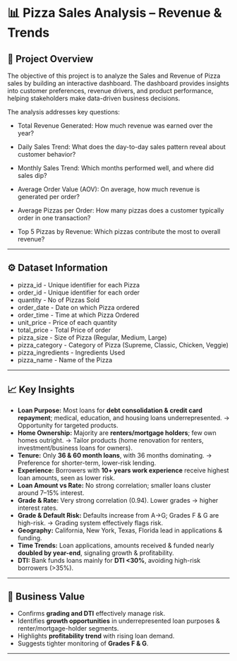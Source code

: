 # 📊 Pizza Sales Analysis – Revenue & Trends

## 🔎 Project Overview

The objective of this project is to analyze the Sales and Revenue of Pizza sales by building an interactive dashboard.
The dashboard provides insights into customer preferences, revenue drivers, and product performance, helping stakeholders make data-driven business decisions.

The analysis addresses key questions:

* Total Revenue Generated: How much revenue was earned over the year?

* Daily Sales Trend: What does the day-to-day sales pattern reveal about customer behavior?

* Monthly Sales Trend: Which months performed well, and where did sales dip?

* Average Order Value (AOV): On average, how much revenue is generated per order?

* Average Pizzas per Order: How many pizzas does a customer typically order in one transaction?

* Top 5 Pizzas by Revenue: Which pizzas contribute the most to overall revenue?
  
---

## ⚙️ Dataset Information

* pizza_id - Unique identifier for each Pizza	
* order_id - Unique identifier for each order	
* quantity - No of Pizzas Sold
* order_date - Date on which Pizza ordered
* order_time - Time at which Pizza Ordered
* unit_price -  Price of each quantity
* total_price - Total Price of order
* pizza_size - Size of Pizza (Regular, Medium, Large)
* pizza_category -  Category of Pizza (Supreme, Classic, Chicken, Veggie)
* pizza_ingredients - Ingredients Used
* pizza_name -  Name of the Pizza

---

## 📈 Key Insights

* **Loan Purpose:** Most loans for **debt consolidation & credit card repayment**; medical, education, and housing loans underrepresented. → Opportunity for targeted products.
* **Home Ownership:** Majority are **renters/mortgage holders**; few own homes outright. → Tailor products (home renovation for renters, investment/business loans for owners).
* **Tenure:** Only **36 & 60 month loans**, with 36 months dominating. → Preference for shorter-term, lower-risk lending.
* **Experience:** Borrowers with **10+ years work experience** receive highest loan amounts, seen as lower risk.
* **Loan Amount vs Rate:** No strong correlation; smaller loans cluster around 7–15% interest.
* **Grade & Rate:** Very strong correlation (0.94). Lower grades → higher interest rates.
* **Grade & Default Risk:** Defaults increase from A→G; Grades F & G are high-risk. → Grading system effectively flags risk.
* **Geography:** California, New York, Texas, Florida lead in applications & funding.
* **Time Trends:** Loan applications, amounts received & funded nearly **doubled by year-end**, signaling growth & profitability.
* **DTI:** Bank funds loans mainly for **DTI <30%**, avoiding high-risk borrowers (>35%).

---

## 📌 Business Value

* Confirms **grading and DTI** effectively manage risk.
* Identifies **growth opportunities** in underrepresented loan purposes & renter/mortgage-holder segments.
* Highlights **profitability trend** with rising loan demand.
* Suggests tighter monitoring of **Grades F & G**.

---
